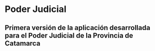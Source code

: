 # Poder Judicial
## Primera versión de la aplicación desarrollada para el Poder Judicial de la Provincia de Catamarca
